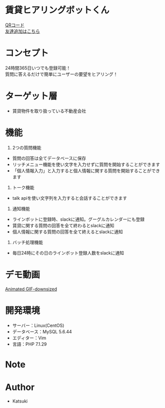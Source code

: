 # 賃貸ヒアリングボットくん

[QRコード](../../image/images/IMG_2695.JPG)<br>
[友達追加はこちら](https://line.me/R/ti/p/%40155jsgma)

# コンセプト

24時間365日いつでも登録可能！<br>
質問に答えるだけで簡単にユーザーの要望をヒアリング！

# ターゲット層

* 賃貸物件を取り扱っている不動産会社

# 機能

1. 2つの質問機能
  * 質問の回答は全てデータベースに保存
  * リッチメニュー機能を使い文字を入力せずに質問を開始することができます
  * 「個人情報入力」と入力すると個人情報に関する質問を開始することができます
1. トーク機能
  * talk apiを使い文字列を入力すると会話することができます
1. 通知機能
  * ラインボットに登録時、slackに通知。グーグルカレンダーにも登録
  * 賃貸に関する質問の回答を全て終わるとslackに通知
  * 個人情報に関する質問の回答を全て終えるとslackに通知
1. バッチ処理機能
  * 毎日24時にその日のラインボット登録人数をslackに通知

# デモ動画
[Animated GIF-downsized](https://user-images.githubusercontent.com/67732612/118599452-dfd24480-b7f2-11eb-99d1-a950b9b0343d.gif)

# 開発環境

* サーバー：Linux(CentOS)
* データベース：MySQL 5.6.44
* エディター：Vim
* 言語：PHP 7.1.29

# Note

# Author

* Katsuki
